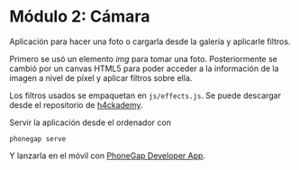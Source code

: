 # Módulo 2: Cámara

Aplicación para hacer una foto o cargarla desde la galería y aplicarle filtros.

Primero se usó un elemento _img_ para tomar una foto. Posteriormente se cambió por un canvas HTML5 para poder acceder a la información de la imagen a nivel de píxel y aplicar filtros sobre ella.

Los filtros usados se empaquetan en `js/effects.js`. Se puede descargar desde el repositorio de [h4ckademy](https://github.com/h4ckademy/mooc-mobile-camera/blob/master/www/js/effects.js).

Servir la aplicación desde el ordenador con
```
phonegap serve
```
Y lanzarla en el móvil con [PhoneGap Developer App](http://docs.phonegap.com/getting-started/2-install-mobile-app/).
